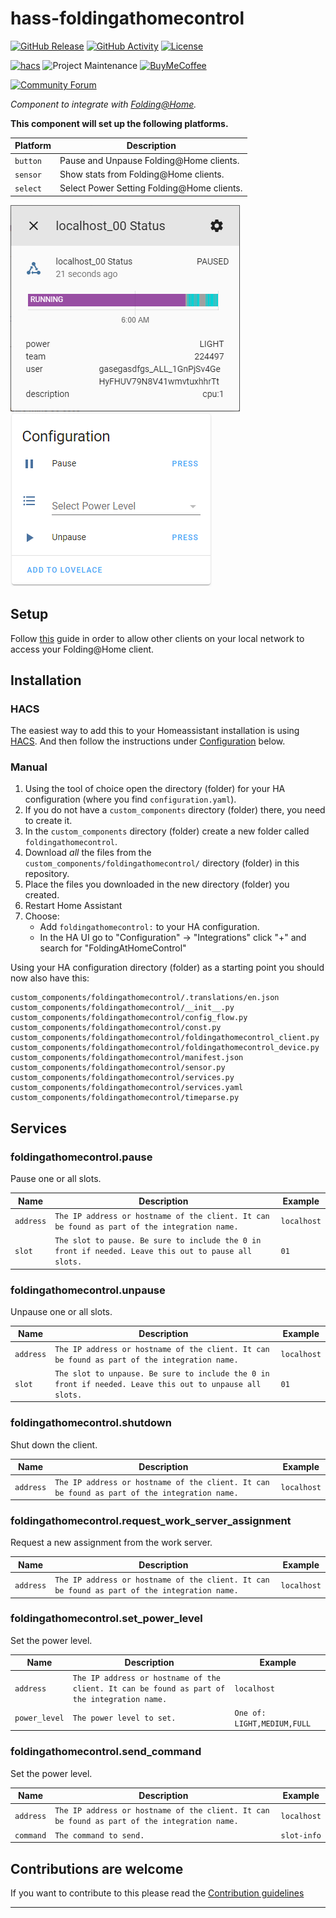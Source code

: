# hass-foldingathomecontrol

[![GitHub Release][releases-shield]][releases]
[![GitHub Activity][commits-shield]][commits]
[![License][license-shield]](LICENSE.md)

[![hacs][hacsbadge]][hacs]
![Project Maintenance][maintenance-shield]
[![BuyMeCoffee][buymecoffeebadge]][buymecoffee]

[![Community Forum][forum-shield]][forum]

_Component to integrate with [Folding@Home][Folding@Home]._

**This component will set up the following platforms.**

Platform | Description
-- | --
`button` | Pause and Unpause Folding@Home clients.
`sensor` | Show stats from Folding@Home clients.
`select` | Select Power Setting Folding@Home clients.

![example][exampleimg]
![configuration][configurationimg]

## Setup

Follow [this](https://linustechtips.com/main/topic/990176-howto-remotely-access-your-folding-systems-part-1-fahcontrol/)
guide in order to allow other clients on your local network to access your Folding@Home client.

## Installation

### HACS

The easiest way to add this to your Homeassistant installation is using [HACS](https://hacs.xyz/).
And then follow the instructions under [Configuration](##configuration) below.

### Manual

1. Using the tool of choice open the directory (folder) for your HA configuration (where you find `configuration.yaml`).
2. If you do not have a `custom_components` directory (folder) there, you need to create it.
3. In the `custom_components` directory (folder) create a new folder called `foldingathomecontrol`.
4. Download _all_ the files from the `custom_components/foldingathomecontrol/` directory (folder) in this repository.
5. Place the files you downloaded in the new directory (folder) you created.
6. Restart Home Assistant
7. Choose:
   - Add `foldingathomecontrol:` to your HA configuration.
   - In the HA UI go to "Configuration" -> "Integrations" click "+" and search for "FoldingAtHomeControl"

Using your HA configuration directory (folder) as a starting point you should now also have this:

```text
custom_components/foldingathomecontrol/.translations/en.json
custom_components/foldingathomecontrol/__init__.py
custom_components/foldingathomecontrol/config_flow.py
custom_components/foldingathomecontrol/const.py
custom_components/foldingathomecontrol/foldingathomecontrol_client.py
custom_components/foldingathomecontrol/foldingathomecontrol_device.py
custom_components/foldingathomecontrol/manifest.json
custom_components/foldingathomecontrol/sensor.py
custom_components/foldingathomecontrol/services.py
custom_components/foldingathomecontrol/services.yaml
custom_components/foldingathomecontrol/timeparse.py
```

## Services

### foldingathomecontrol.pause

Pause one or all slots.

Name | Description | Example
-- | -- | --
`address` | `The IP address or hostname of the client. It can be found as part of the integration name.` | `localhost`
`slot` | `The slot to pause. Be sure to include the 0 in front if needed. Leave this out to pause all slots.` | `01`

### foldingathomecontrol.unpause

Unpause one or all slots.

Name | Description | Example
-- | -- | --
`address` | `The IP address or hostname of the client. It can be found as part of the integration name.` | `localhost`
`slot` | `The slot to unpause. Be sure to include the 0 in front if needed. Leave this out to unpause all slots.` | `01`

### foldingathomecontrol.shutdown

Shut down the client.

Name | Description | Example
-- | -- | --
`address` | `The IP address or hostname of the client. It can be found as part of the integration name.` | `localhost`

### foldingathomecontrol.request_work_server_assignment

Request a new assignment from the work server.

Name | Description | Example
-- | -- | --
`address` | `The IP address or hostname of the client. It can be found as part of the integration name.` | `localhost`

### foldingathomecontrol.set_power_level

Set the power level.

Name | Description | Example
-- | -- | --
`address` | `The IP address or hostname of the client. It can be found as part of the integration name.` | `localhost`
`power_level` | `The power level to set.` | `One of: LIGHT,MEDIUM,FULL`

### foldingathomecontrol.send_command

Set the power level.

Name | Description | Example
-- | -- | --
`address` | `The IP address or hostname of the client. It can be found as part of the integration name.` | `localhost`
`command` | `The command to send.` | `slot-info`

## Contributions are welcome

If you want to contribute to this please read the [Contribution guidelines](CONTRIBUTING.md)

***

[Folding@Home]: https://github.com/eifinger/PyFoldingAtHomeControl
[buymecoffee]: https://www.buymeacoffee.com/eifinger
[buymecoffeebadge]: https://img.shields.io/badge/buy%20me%20a%20coffee-donate-yellow.svg?style=for-the-badge
[commits-shield]: https://img.shields.io/github/commit-activity/y/eifinger/hass-foldingathomecontrol.svg?style=for-the-badge
[commits]: https://github.com/eifinger/hass-foldingathomecontrol/commits/main
[hacs]: https://github.com/hacs/integration
[hacsbadge]: https://img.shields.io/badge/HACS-Default-orange.svg?style=for-the-badge
[exampleimg]: https://github.com/eifinger/hass-foldingathomecontrol/blob/main/example.png?raw=true
[configurationimg]: https://github.com/eifinger/hass-foldingathomecontrol/blob/main/configuration.png?raw=true
[forum-shield]: https://img.shields.io/badge/community-forum-brightgreen.svg?style=for-the-badge
[forum]: https://community.home-assistant.io/
[license-shield]: https://img.shields.io/github/license/eifinger/hass-foldingathomecontrol.svg?style=for-the-badge
[maintenance-shield]: https://img.shields.io/badge/maintainer-Kevin%20Stillhammer%20%40eifinger-blue.svg?style=for-the-badge
[releases-shield]: https://img.shields.io/github/release/eifinger/hass-foldingathomecontrol.svg?style=for-the-badge
[releases]: https://github.com/eifinger/hass-foldingathomecontrol/releases

